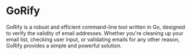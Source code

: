 # GoRify
GoRify is a robust and efficient command-line tool written in Go, designed to verify the validity of email addresses. Whether you're cleaning up your email list, checking user input, or validating emails for any other reason, GoRify provides a simple and powerful solution.
